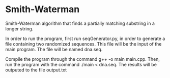 # Smith-Waterman
Smith-Waterman algorithm that finds a partially matching substring in a longer string. 

In order to run the program, first run seqGenerator.py, in order to generate a file containing two randomized sequences. This file will be the input of the main program. The file will be named dna.seq. 

Compile the program through the command g++ -o main main.cpp. Then, run the program with the command ./main < dna.seq. The results will be outputed to the file output.txt
